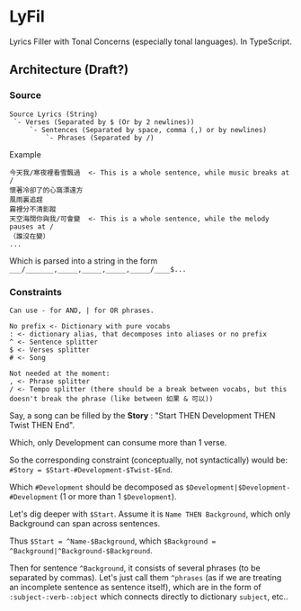 # LyFil

Lyrics Filler with Tonal Concerns (especially tonal languages).  In TypeScript.

## Architecture (Draft?)

### Source
```
Source Lyrics (String)
 `- Verses (Separated by $ (Or by 2 newlines))
     `- Sentences (Separated by space, comma (,) or by newlines)
         `- Phrases (Separated by /)
```

Example
```
今天我/寒夜裡看雪飄過  <- This is a whole sentence, while music breaks at /
懷著冷卻了的心窩漂遠方
風雨裏追趕
霧裡分不清影蹤
天空海闊你與我/可會變  <- This is a whole sentence, while the melody pauses at /
（誰沒在變）
...
```

Which is parsed into a string in the form `___/_______,_____,_____,_____,_____/____$...`
### Constraints

```
Can use - for AND, | for OR phrases.

No prefix <- Dictionary with pure vocabs
: <- dictionary alias, that decomposes into aliases or no prefix
^ <- Sentence splitter
$ <- Verses splitter
# <- Song

Not needed at the moment:
, <- Phrase splitter
/ <- Tempo splitter (there should be a break between vocabs, but this doesn't break the phrase (like between 如果 & 可以))
```

Say, a song can be filled by the **Story** : "Start THEN Development THEN Twist THEN End".

Which, only Development can consume more than 1 verse.

So the corresponding constraint (conceptually, not syntactically) would be: `#Story = $Start-#Development-$Twist-$End`.

Which `#Development` should be decomposed as `$Development|$Development-#Development` (1 or more than 1 `$Development`).

Let's dig deeper with `$Start`.  Assume it is `Name THEN Background`, which only Background can span across sentences.

Thus `$Start = ^Name-$Background`, which `$Background = ^Background|^Background-$Background`.

Then for sentence `^Background`, it consists of several phrases (to be separated by commas).  Let's just call them `^phrases` (as if we are treating an incomplete sentence as sentence itself), which are in the form of `:subject-:verb-:object` which connects directly to dictionary `subject`, etc..



